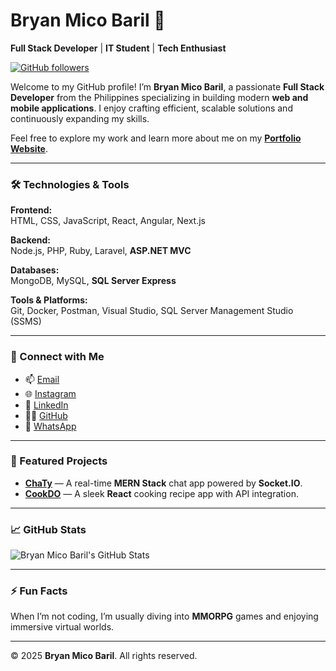 # Bryan Mico Baril 👋

**Full Stack Developer** | **IT Student** | **Tech Enthusiast**

[![GitHub followers](https://img.shields.io/github/followers/BryanMico?style=social)](https://github.com/BryanMico)

Welcome to my GitHub profile! I’m **Bryan Mico Baril**, a passionate **Full Stack Developer** from the Philippines specializing in building modern **web and mobile applications**. I enjoy crafting efficient, scalable solutions and continuously expanding my skills.

Feel free to explore my work and learn more about me on my **[Portfolio Website](https://js-portfolio-drab.vercel.app/)**.

---

### 🛠️ Technologies & Tools

**Frontend:**  
HTML, CSS, JavaScript, React, Angular, Next.js

**Backend:**  
Node.js, PHP, Ruby, Laravel, **ASP.NET MVC**

**Databases:**  
MongoDB, MySQL, **SQL Server Express**

**Tools & Platforms:**  
Git, Docker, Postman, Visual Studio, SQL Server Management Studio (SSMS)

---

### 🔗 Connect with Me

- 📫 [Email](mailto:imbryanmicobaril@gmail.com)  
- 🌐 [Instagram](https://www.instagram.com/bryan_hisooo)  
- 💼 [LinkedIn](https://www.linkedin.com/in/bryan-mico-baril-61611627a/)  
- 🧑‍💻 [GitHub](https://github.com/BryanMico)  
- 💬 [WhatsApp](https://wa.me/+639153447555)

---

### 📂 Featured Projects

- **[ChaTy](https://chaty-7y8v.onrender.com/)** — A real-time **MERN Stack** chat app powered by **Socket.IO**.  
- **[CookDO](https://cook-do.vercel.app/)** — A sleek **React** cooking recipe app with API integration.

---

### 📈 GitHub Stats

![Bryan Mico Baril's GitHub Stats](https://github-readme-stats.vercel.app/api?username=BryanMico&show_icons=true&theme=radical)

---

### ⚡ Fun Facts

When I’m not coding, I’m usually diving into **MMORPG** games and enjoying immersive virtual worlds.

---

© 2025 **Bryan Mico Baril**. All rights reserved.
